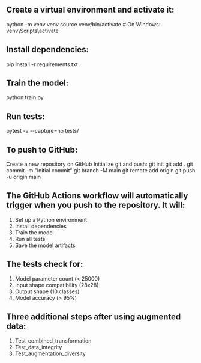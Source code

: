 ## Create a virtual environment and activate it:
python -m venv venv
source venv/bin/activate  # On Windows: venv\Scripts\activate

## Install dependencies:
pip install -r requirements.txt

## Train the model:
python train.py

## Run tests:
pytest -v --capture=no tests/

## To push to GitHub:
Create a new repository on GitHub
Initialize git and push:
git init
git add .
git commit -m "Initial commit"
git branch -M main
git remote add origin <your-repo-url>
git push -u origin main

## The GitHub Actions workflow will automatically trigger when you push to the repository. It will:
1. Set up a Python environment
2. Install dependencies
3. Train the model
4. Run all tests
5. Save the model artifacts

## The tests check for:
1. Model parameter count (< 25000)
2. Input shape compatibility (28x28)
3. Output shape (10 classes)
4. Model accuracy (> 95%)

## Three additional steps after using augmented data:
1. Test_combined_transformation
2. Test_data_integrity
3. Test_augmentation_diversity
